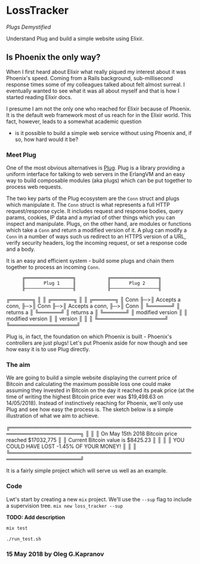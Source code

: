 # LossTracker

*Plugs Demystified*

Understand Plug and build a simple website using Elixir.

## Is Phoenix the only way?

When I first heard about Elixir what really piqued my  interest about it
was Phoenix's speed.  Coming  from  a Rails  background, sub-millisecond
response times some of my colleagues talked about felt almost surreal. I
eventually wanted to see what  it was all about myself and that is how I
started reading Elixir docs.

I  presume  I  am  not  the  only  one who reached for Elixir because of
Phoenix. It is the default web framework  most  of  us  reach for in the
Elixir world. This fact, however, leads to a somewhat academic  question
- is  it  possible  to  build a simple web service without using Phoenix
and, if so, how hard would it be?

### Meet Plug

One of the most  obvious  alternatives  is [Plug][2].  Plug is a library
providing a uniform interface for talking to web servers in the ErlangVM
and an easy way to build composable modules (aka plugs) which can be put
together to process web requests.

The two key parts of the Plug ecosystem are the `Conn` struct  and plugs
which manipulate it.  The `Conn`  struct is what represents a full  HTTP
request/response cycle. It includes  request and response  bodies, query
params,  cookies,  IP  data  and a myriad of other things  which you can
inspect  and  manipulate.  Plugs,  on  the  other  hand, are  modules or
functions which  take  a  `Conn` and return a modified version  of it. A
plug  can  modify  a  `Conn` in a number of ways such us redirect  to an
HTTPS  version  of  a  URL,  verify  security headers, log the  incoming
request, or set a response code and a body.

It  is  an  easy and efficient system - build some plugs and  chain them
together to process an incoming `Conn`.

          ╔══════════════════╗            ╔══════════════════╗
          ║       Plug 1     ║            ║       Plug 2     ║
          ╟──────────────────╢            ╟──────────────────╢
╔══════╗  ║                  ║  ╔══════╗  ║                  ║  ╔══════╗
║ Conn ╟─>║  Accepts a conn, ╟─>║ Conn ╟─>║  Accepts a conn, ╟─>║ Conn ║
╚══════╝  ║    returns a     ║  ╚══════╝  ║     returns a    ║  ╚══════╝
          ║ modified version ║            ║ modified version ║
          ║      version     ║            ║                  ║
          ╚══════════════════╝            ╚══════════════════╝

Plug  is, in fact, the foundation on which Phoenix  is built - Phoenix's
controllers are just plugs!  Let's put Phoenix aside for  now though and
see how easy it is to use Plug directly.

### The aim

We are going  to build a simple  website displaying the current price of
Bitcoin  and calculating  the  maximum  possible  loss  one  could  make
assuming they  invested in Bitcoin  on the day it reached its peak price
(at the time of writing the highest Bitcoin price ever was $19,498.63 on
14/05/2018). Instead of instinctively reaching  for  Phoenix, we'll only
use Plug and see how easy the process is. The sketch below  is  a simple
illustration of what we aim to achieve.

╔═════════════════════════════════════════════════════════════════════╗
║                                                                     ║
║          On May 15th 2018 Bitcoin price reached $17032,775          ║
║                 Current Bitcoin value is $8425.23                   ║
║                                                                     ║
║              YOU COULD HAVE LOST -1.45% OF YOUR MONEY!              ║
║                                                                     ║
╚═════════════════════════════════════════════════════════════════════╝

It is a fairly simple project which will serve us well as an example.

### Code

Lwt's start by creating a new `mix` project. We'll use the `--sup` flag
to include a supervision tree. `mix new loss_tracker --sup`

**TODO: Add description**

```sh
mix test

./run_test.sh
```


### 15 May 2018 by Oleg G.Kapranov

[1]: https://www.pompecki.com/post/plugs-demystified/
[2]: https://hexdocs.pm/plug/readme.html
